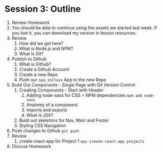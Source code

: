# Session 3: Outline

1. Review Homework
2. You should be able to continue using the assets we started last week. If you lost it, you can download my version in lesson resources.
3. Review
   1. How did we get here?
   2. What is Node.js and NPM?
   3. What is Git?
4. Publish to Github
   1. What is Github?
   2. Create a Github Account
   3. Create a new Repo
   4. Push our `spa_inclass` App to the new Repo
5. Build Out Components - Single Page with Git Version Control
   1. Creating Components - Start with Header
      1. Adding node-sass for CSS = NPM dependencies `npm add node-sass`
      2. Anatomy of a component
      3. imports and exports
      4. What is JSX?
   2. Build out skeletons for Nav, Main and Footer
   3. Styling CSS Navigation
6. Push changes to Github `git push`
7. Review
   1. create-react-app for Project 1 `npx create-react-app project1`
8.  Discuss Homework